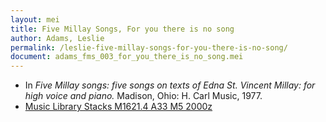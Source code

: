 ```yaml
---
layout: mei
title: Five Millay Songs, For you there is no song
author: Adams, Leslie
permalink: /leslie-five-millay-songs-for-you-there-is-no-song/
document: adams_fms_003_for_you_there_is_no_song.mei
---
```


- In *Five Millay songs: five songs on texts of Edna St. Vincent Millay: for high voice and piano.* Madison, Ohio: H. Carl Music, 1977.
- <a href="https://tufts.primo.exlibrisgroup.com/permalink/01TUN_INST/1kc9gia/alma991011097839703851" target="_blank"> Music Library Stacks M1621.4 A33 M5 2000z</a>
